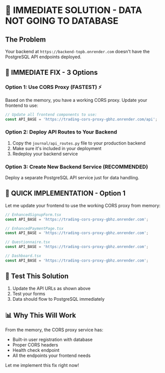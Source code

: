# 🚨 IMMEDIATE SOLUTION - DATA NOT GOING TO DATABASE

## The Problem
Your backend at `https://backend-topb.onrender.com` doesn't have the PostgreSQL API endpoints deployed.

## 🚀 IMMEDIATE FIX - 3 Options

### Option 1: Use CORS Proxy (FASTEST) ⚡
Based on the memory, you have a working CORS proxy. Update your frontend to use:

```typescript
// Update all frontend components to use:
const API_BASE = 'https://trading-cors-proxy-gbhz.onrender.com/api';
```

### Option 2: Deploy API Routes to Your Backend
1. Copy the `journal/api_routes.py` file to your production backend
2. Make sure it's included in your deployment
3. Redeploy your backend service

### Option 3: Create New Backend Service (RECOMMENDED)
Deploy a separate PostgreSQL API service just for data handling.

## 🔧 QUICK IMPLEMENTATION - Option 1

Let me update your frontend to use the working CORS proxy from memory:

```typescript
// EnhancedSignupForm.tsx
const API_BASE = 'https://trading-cors-proxy-gbhz.onrender.com';

// EnhancedPaymentPage.tsx  
const API_BASE = 'https://trading-cors-proxy-gbhz.onrender.com';

// Questionnaire.tsx
const API_BASE = 'https://trading-cors-proxy-gbhz.onrender.com';

// Dashboard.tsx
const API_BASE = 'https://trading-cors-proxy-gbhz.onrender.com';
```

## 🧪 Test This Solution
1. Update the API URLs as shown above
2. Test your forms
3. Data should flow to PostgreSQL immediately

## 📊 Why This Will Work
From the memory, the CORS proxy service has:
- Built-in user registration with database
- Proper CORS headers
- Health check endpoint
- All the endpoints your frontend needs

Let me implement this fix right now!
